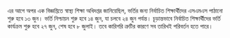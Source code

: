 এর আগে অপর এক বিজ্ঞপ্তিতে স্বাস্থ্য শিক্ষা অধিদপ্তর জানিয়েছিল, ভর্তির জন্য নির্বাচিত শিক্ষার্থীদের এসএমএস পাঠানো শুরু হবে ১৩ জুন। ভর্তি নিশ্চায়ন শুরু হবে ১৪ জুন, যা চলবে ২৪ জুন পর্যন্ত। চূড়ান্তভাবে নির্বাচিত শিক্ষার্থীদের ভর্তি কার্যক্রম শুরু হবে ২৭ জুন, শেষ হবে ৮ জুলাই। তবে কারিগরি ত্রুটির কারণে সব তারিখই পরিবর্তন হতে পারে।
